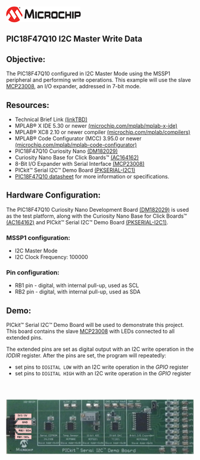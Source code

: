 <div id="readme" class="Box-body readme blob js-code-block-container">
 <article class="markdown-body entry-content p-3 p-md-6" itemprop="text"><p><a href="https://www.microchip.com" rel="nofollow"><img src="images/MicrochipLogo.png" alt="MCHP" style="max-width:100%;"></a></p>

# PIC18F47Q10 I2C Master Write Data

## Objective:
The PIC18F47Q10 configured in I2C Master Mode using the MSSP1 peripheral and performing write operations. This example will use the slave [MCP23008](https://ww1.microchip.com/downloads/en/DeviceDoc/21919e.pdf), an I/O expander, addressed in 7-bit mode.

## Resources:
- Technical Brief Link [(linkTBD)](http://www.microchip.com/)
- MPLAB® X IDE 5.30 or newer [(microchip.com/mplab/mplab-x-ide)](http://www.microchip.com/mplab/mplab-x-ide)
- MPLAB® XC8 2.10 or newer compiler [(microchip.com/mplab/compilers)](http://www.microchip.com/mplab/compilers)
- MPLAB® Code Configurator (MCC) 3.95.0 or newer [(microchip.com/mplab/mplab-code-configurator)](https://www.microchip.com/mplab/mplab-code-configurator)
- PIC18F47Q10 Curiosity Nano [(DM182029)](https://www.microchip.com/Developmenttools/ProductDetails/DM182029)
- Curiosity Nano Base for Click Boards™ [(AC164162)](https://www.microchip.com/Developmenttools/ProductDetails/AC164162)
- 8-Bit I/O Expander with Serial Interface [(MCP23008)](https://ww1.microchip.com/downloads/en/DeviceDoc/21919e.pdf)
- PICkit™ Serial I2C™ Demo Board [(PKSERIAL-I2C1)](https://www.microchip.com/DevelopmentTools/ProductDetails/PKSERIAL-I2C1)
- [PIC18F47Q10 datasheet](http://ww1.microchip.com/downloads/en/DeviceDoc/40002043D.pdf) for more information or specifications.

## Hardware Configuration:

The PIC18F47Q10 Curiosity Nano Development Board [(DM182029)](https://www.microchip.com/Developmenttools/ProductDetails/DM182029) is used as the test platform, along with the Curiosity Nano Base for Click Boards™ [(AC164162)](https://www.microchip.com/Developmenttools/ProductDetails/AC164162) and PICkit™ Serial I2C™ Demo Board [(PKSERIAL-I2C1)](https://www.microchip.com/DevelopmentTools/ProductDetails/PKSERIAL-I2C1).

### MSSP1 configuration:
- I2C Master Mode
- I2C Clock Frequency: 100000

### Pin configuration:
- RB1 pin - digital, with internal pull-up, used as SCL
- RB2 pin - digital, with internal pull-up, used as SDA

## Demo:
PICkit™ Serial I2C™ Demo Board will be used to demonstrate this project. This board contains the slave [MCP23008](https://ww1.microchip.com/downloads/en/DeviceDoc/21919e.pdf) with LEDs connected to all extended pins. 

The extended pins are set as digital output with an I2C write operation in the *IODIR* register.
After the pins are set, the program will repeatedly:
- set pins to `DIGITAL LOW` with an I2C write operation in the *GPIO* register
- set pins to `DIGITAL HIGH` with an I2C write operation in the *GPIO* register

</br></br>

<img src="images/write.gif"  width="600px" alt="Hardware Setup"/>
